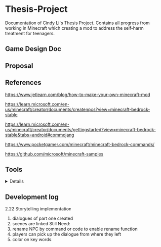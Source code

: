 # Thesis-Project
Documentation of Cindy Li's Thesis Project. Contains all progress from working in Minecraft which creating a mod to address the self-harm treatment for teenagers.
## Game Design Doc
## Proposal
## References 
<https://www.jetlearn.com/blog/how-to-make-your-own-minecraft-mod>

<https://learn.microsoft.com/en-us/minecraft/creator/documents/createnpcs?view=minecraft-bedrock-stable>

<https://learn.microsoft.com/en-us/minecraft/creator/documents/gettingstarted?view=minecraft-bedrock-stable&tabs=android#commojang>

<https://www.pocketgamer.com/minecraft/minecraft-bedrock-commands/>

<https://github.com/microsoft/minecraft-samples>
## Tools
<details>
  
  1. Mctool-creates entity (https://mctools.dev/#/behavior_packs/cind_myad/entities/skeleton.json)
  
  2. Dialogue designer-create NPC dialogues and scenes (https://jannisx11.github.io/dialogue-designer/)
</details>

## Development log
2.22 Storytelling implementation

1. dialogues of part one created
2. scenes are linked
Still Need:
1. rename NPC by command or code to enable rename function
2. players can pick up the dialogue from where they left
3. color on key words
